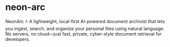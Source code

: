 # neon-arc
NeonArc ⚡ A lightweight, local-first AI-powered document archivist that lets you ingest, search, and organize your personal files using natural language. No servers, no cloud—just fast, private, cyber-style document retrieval for developers.
